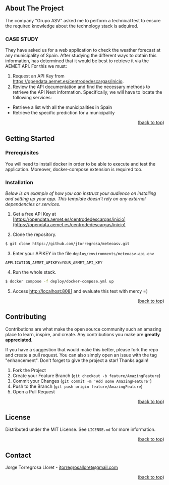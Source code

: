 <div id="top"></div>

## About The Project

The company "Grupo ASV" asked me to perform a technical test to ensure the required knowledge
about the technology stack is adquired.

### CASE STUDY

They have asked us for a web application to check the weather forecast at any
municipality of Spain. After studying the different ways to obtain this information,
has determined that it would be best to retrieve it via the AEMET API. For this we must:
1. Request an API Key from https://opendata.aemet.es/centrodedescargas/inicio.
2. Review the API documentation and find the necessary methods to retrieve the API
Next information. Specifically, we will have to locate the following services:
- Retrieve a list with all the municipalities in Spain
- Retrieve the specific prediction for a municipality

<p align="right">(<a href="#top">back to top</a>)</p>


<!-- GETTING STARTED -->
## Getting Started

### Prerequisites

You will need to install docker in order to be able to execute and test the application.
Moreover, docker-compose extension is required too.

### Installation

_Below is an example of how you can instruct your audience on installing and setting up your app. This template doesn't rely on any external dependencies or services._

1. Get a free API Key at [https://opendata.aemet.es/centrodedescargas/inicio](https://opendata.aemet.es/centrodedescargas/inicio)

2. Clone the repository.

  ```sh
  $ git clone https://github.com/jtorregrosa/meteoasv.git
  ```

3. Enter your APIKEY in the file `deploy/environments/meteoasv-api.env`

  ```env
  APPLICATION_AEMET_APIKEY=YOUR_AEMET_API_KEY
  ```

4. Run the whole stack.

  ```sh
  $ docker compose -f deploy/docker-compose.yml up
  ```

5. Access [http://localhost:8081](http://localhost:8081) and evaluate this test with mercy =)

<p align="right">(<a href="#top">back to top</a>)</p>

<!-- CONTRIBUTING -->
## Contributing

Contributions are what make the open source community such an amazing place to learn, inspire, and create. Any contributions you make are **greatly appreciated**.

If you have a suggestion that would make this better, please fork the repo and create a pull request. You can also simply open an issue with the tag "enhancement".
Don't forget to give the project a star! Thanks again!

1. Fork the Project
2. Create your Feature Branch (`git checkout -b feature/AmazingFeature`)
3. Commit your Changes (`git commit -m 'Add some AmazingFeature'`)
4. Push to the Branch (`git push origin feature/AmazingFeature`)
5. Open a Pull Request

<p align="right">(<a href="#top">back to top</a>)</p>

<!-- LICENSE -->
## License

Distributed under the MIT License. See `LICENSE.md` for more information.

<p align="right">(<a href="#top">back to top</a>)</p>

<!-- CONTACT -->
## Contact

Jorge Torregrosa Lloret - jtorregrosalloret@gmail.com

<p align="right">(<a href="#top">back to top</a>)</p>